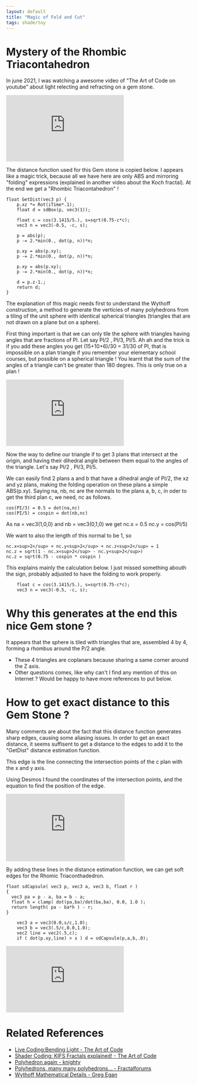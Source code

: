 ```yaml
---
layout: default
title: "Magic of Fold and Cut"
tags: shadertoy
---
```

# Mystery of the Rhombic Triacontahedron

In june 2021, I was watching a awesome video of "The Art of Code on youtube" about light relecting and refracting on a gem stone.  

<iframe width="320" height="180" frameborder="0" src="https://www.shadertoy.com/embed/sllGDN?gui=true&t=10&paused=true&muted=false" allowfullscreen></iframe>

The distance function used for this Gem stone is copied below. I appears like a magic trick, because all we have here are only ABS and mirroring "folding" expressions (explained in another video about the Koch fractal). At the end we get a "Rhombic Triacontahedron" !

```
float GetDist(vec3 p) {
    p.xz *= Rot(iTime*.1);
    float d = sdBox(p, vec3(1));
    
    float c = cos(3.1415/5.), s=sqrt(0.75-c*c);
    vec3 n = vec3(-0.5, -c, s);
    
    p = abs(p);
    p -= 2.*min(0., dot(p, n))*n;
    
    p.xy = abs(p.xy);
    p -= 2.*min(0., dot(p, n))*n;
    
    p.xy = abs(p.xy);
    p -= 2.*min(0., dot(p, n))*n;
    
    d = p.z-1.;
    return d;
}
```

The explanation of this magic needs first to understand the Wythoff construction, a method to generate the verticies of many polyhedrons from a tiling of the unit sphere with identical spherical triangles (triangles that are not drawn on a plane but on a sphere).

First thing important is that we can only tile the sphere with triangles having angles that are fractions of PI. Let say PI/2 , PI/3, PI/5. Ah ah and the trick is if you add these angles you get (15+10+6)/30 = 31/30 of PI, that is impossible on a plan triangle if you remember your elementary school courses, but possible on a spherical triangle ! You learnt that the sum of the angles of a triangle can't be greater than 180 degres. This is only true on a plan !

<iframe width="320" height="180" frameborder="0" src="https://www.shadertoy.com/embed/NsdXRr?gui=true&t=10&paused=true&muted=false" allowfullscreen></iframe>

Now the way to define our triangle if to get 3 plans that intersect at the origin, and having their dihedral angle between them equal to the angles of the triangle. Let's say PI/2 , PI/3, PI/5.

We can easily find 2 plans a and b that have a dihedral angle of PI/2, the xz and yz plans, making the folding operation on these plans a simple ABS(p.xy). Saying na, nb, nc are the normals to the plans a, b, c, in oder to get the third plan c, we need, nc as follows.

```
cos(PI/3) = 0.5 = dot(na,nc)
cos(PI/5) = cospin = dot(nb,nc)
```

As na = vec3(1,0,0) and nb = vec3(0,1,0) we get
nc.x = 0.5
nc.y = cos(PI/5)

We want to also the length of this normal to be 1, so 

```
nc.x<sup>2</sup> + nc.y<sup>2</sup> + nc.z<sup>2</sup> = 1  
nc.z = sqrt(1 - nc.x<sup>2</sup> - nc.y<sup>2</sup>)  
nc.z = sqrt(0.75 - cospin * cospin )  
```

This explains mainly the calculation below. I just missed something abouth the sign, probably adjusted to have the folding to work properly.

```
    float c = cos(3.1415/5.), s=sqrt(0.75-c*c);
    vec3 n = vec3(-0.5, -c, s);
```

# Why this generates at the end this nice Gem stone ?

It appears that the sphere is tiled with triangles that are, assembled 4 by 4, forming a rhombus around the P/2 angle. 
- These 4 triangles are coplanars because sharing a same corner around the Z axis.
- Other questions comes, like why can't I find any mention of this on Internet ? Would be happy to have more references to put below.

# How to get exact distance to this Gem Stone ?

Many comments are about the fact that this distance function generates sharp edges, causing some aliasing issues. In order to get an exact distance, it seems suffisent to get a distance to the edges to add it to the "GetDist" distance estimation function.

This edge is the line connecting the intersection points of the c plan with the x and y axis.

Using Desmos I found the coordinates of the intersection points, and the equation to find the position of the edge.

<iframe src="https://www.desmos.com/calculator/qb6yvprhv1?embed" width="320" height="180" style="border: 1px solid #ccc" frameborder=0></iframe>

By adding these lines in the distance estimation function, we can get soft edges for the Rhomic Triaconthadedron.

```
float sdCapsule( vec3 p, vec3 a, vec3 b, float r )
{
  vec3 pa = p - a, ba = b - a;
  float h = clamp( dot(pa,ba)/dot(ba,ba), 0.0, 1.0 );
  return length( pa - ba*h ) - r;
}
```

```
    vec3 a = vec3(0.0,s/c,1.0);
    vec3 b = vec3(.5/c,0.0,1.0);
    vec2 line = vec2(.5,c);
    if ( dot(p.xy,line) > s ) d = sdCapsule(p,a,b,.0); 
```

<iframe width="320" height="180" frameborder="0" src="https://www.shadertoy.com/embed/NstSzH?gui=true&t=10&paused=true&muted=false" allowfullscreen></iframe>

# Related References

- [Live Coding:Bending Light - The Art of Code](https://www.youtube.com/watch?v=NCpaaLkmXI8)
- [Shader Coding: KIFS Fractals explained! - The Art of Code](https://youtu.be/il_Qg9AqQkE)
- [Polyhedron again - knighty](https://www.shadertoy.com/view/XlX3zB)
- [Polyhedrons, many many polyhedrons... - Fractalforums](https://www.fractalforums.com/fragmentarium/solids-many-many-solids/30/)
- [Wythoff Mathematical Details - Greg Egan](http://www.gregegan.net/APPLETS/26/WythoffNotes.html)

